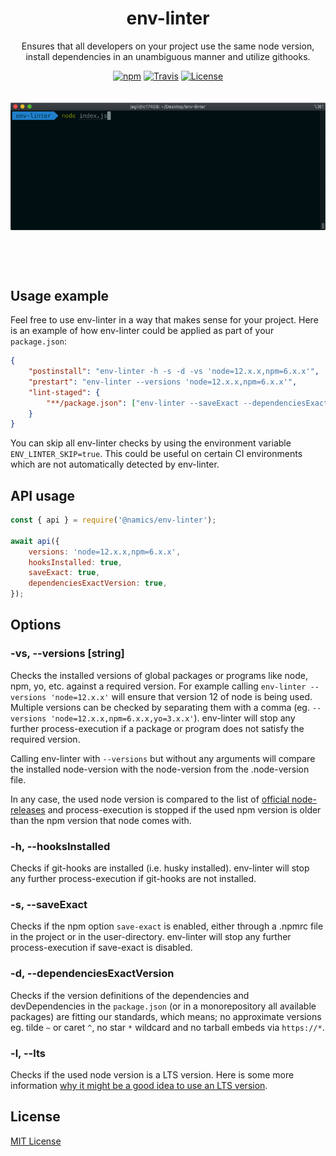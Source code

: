 <div align="center">
    <h1>env-linter</h1>
    <p>Ensures that all developers on your project use the same node version, install dependencies in an unambiguous manner and utilize githooks.</p>

[![npm](https://img.shields.io/npm/v/@namics/env-linter.svg)](https://www.npmjs.com/package/@namics/env-linter)
[![Travis](https://api.travis-ci.org/namics/env-linter.svg?branch=master)](https://travis-ci.org/namics/env-linter)
[![License](https://img.shields.io/badge/license-MIT-green.svg)](http://opensource.org/licenses/MIT)

</div>

<div style="max-width:640px;margin:0 auto;padding:20px 0 60px 0;">
    <img src="./env-linter.gif" alt="env-linter screencast">
</div>

## Usage example

Feel free to use env-linter in a way that makes sense for your project. Here is an example of how env-linter could be applied as part of your `package.json`:

```json
{
	"postinstall": "env-linter -h -s -d -vs 'node=12.x.x,npm=6.x.x'",
	"prestart": "env-linter --versions 'node=12.x.x,npm=6.x.x'",
	"lint-staged": {
		"**/package.json": ["env-linter --saveExact --dependenciesExactVersion"]
	}
}
```

You can skip all env-linter checks by using the environment variable `ENV_LINTER_SKIP=true`. This could be useful on certain CI environments which are not automatically detected by env-linter.

## API usage

```js
const { api } = require('@namics/env-linter');

await api({
	versions: 'node=12.x.x,npm=6.x.x',
	hooksInstalled: true,
	saveExact: true,
	dependenciesExactVersion: true,
});
```

## Options

### -vs, --versions [string]

Checks the installed versions of global packages or programs like node, npm, yo, etc. against a required version.
For example calling `env-linter --versions 'node=12.x.x'` will ensure that version 12 of node is being used. Multiple versions can be checked by separating them with a comma (eg. `--versions 'node=12.x.x,npm=6.x.x,yo=3.x.x'`).
env-linter will stop any further process-execution if a package or program does not satisfy the required version.

Calling env-linter with `--versions` but without any arguments will compare the installed node-version with the node-version from the .node-version file.

In any case, the used node version is compared to the list of [official node-releases](https://nodejs.org/dist/index.json) and process-execution is stopped if the used npm version is older than the npm version that node comes with.

### -h, --hooksInstalled

Checks if git-hooks are installed (i.e. husky installed). env-linter will stop any further process-execution if git-hooks are not installed.

### -s, --saveExact

Checks if the npm option `save-exact` is enabled, either through a .npmrc file in the project or in the user-directory. env-linter will stop any further process-execution if save-exact is disabled.

### -d, --dependenciesExactVersion

Checks if the version definitions of the dependencies and devDependencies in the `package.json` (or in a monorepository all available packages) are fitting our standards, which means; no approximate versions eg. tilde `~` or caret `^`, no star `*` wildcard and no tarball embeds via `https://*`.

### -l, --lts

Checks if the used node version is a LTS version. Here is some more information [why it might be a good idea to use an LTS version](https://nodejs.org/en/about/releases/).

## License

[MIT License](./LICENSE)
